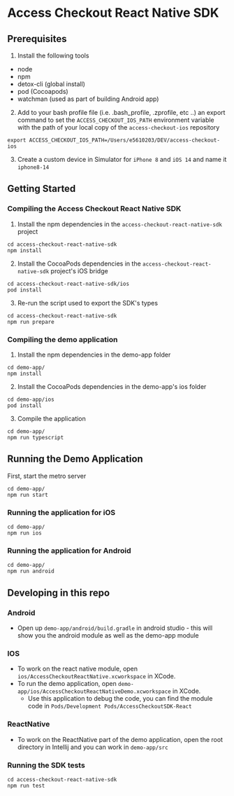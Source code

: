 # Access Checkout React Native SDK

## Prerequisites

1. Install the following tools
- node
- npm
- detox-cli (global install)
- pod (Cocoapods)
- watchman (used as part of building Android app)

2. Add to your bash profile file (i.e. .bash_profile, .zprofile, etc ..) an export command to set the `ACCESS_CHECKOUT_IOS_PATH` environment variable with the path of your local copy of the `access-checkout-ios` repository

```
export ACCESS_CHECKOUT_IOS_PATH=/Users/e5610203/DEV/access-checkout-ios
```

3. Create a custom device in Simulator for `iPhone 8` and `iOS 14` and name it `iphone8-14` 

## Getting Started

### Compiling the Access Checkout React Native SDK

1. Install the npm dependencies in the `access-checkout-react-native-sdk` project

```
cd access-checkout-react-native-sdk
npm install
```

2. Install the CocoaPods dependencies in the `access-checkout-react-native-sdk` project's iOS bridge

```
cd access-checkout-react-native-sdk/ios
pod install
```

3. Re-run the script used to export the SDK's types

```
cd access-checkout-react-native-sdk
npm run prepare
```

### Compiling the demo application

1. Install the npm dependencies in the demo-app  folder

```
cd demo-app/
npm install
```

2. Install the CocoaPods dependencies in the demo-app's ios folder

```
cd demo-app/ios
pod install
```

3. Compile the application

```
cd demo-app/
npm run typescript
```

## Running the Demo Application

First, start the metro server

```
cd demo-app/
npm run start
```

### Running the application for iOS

```
cd demo-app/
npm run ios
```

### Running the application for Android

```
cd demo-app/
npm run android
```

## Developing in this repo

### Android
* Open up `demo-app/android/build.gradle` in android studio - this will show you the android module as 
well as the demo-app module

### IOS
* To work on the react native module, open `ios/AccessCheckoutReactNative.xcworkspace` in XCode.
* To run the demo application, open `demo-app/ios/AccessCheckoutReactNativeDemo.xcworkspace` in XCode.
   * Use this application to debug the code, you can find the module code in `Pods/Development Pods/AccessCheckoutSDK-React`

### ReactNative
* To work on the ReactNative part of the demo application, open the root directory in Intellij and you can work in `demo-app/src`

### Running the SDK tests

```
cd access-checkout-react-native-sdk
npm run test
```
###
